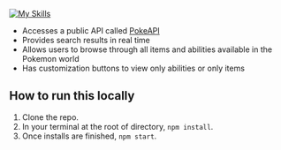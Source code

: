 [![My Skills](https://skillicons.dev/icons?i=react,redux,js,html,css)](https://skillicons.dev)
- Accesses a public API called [PokeAPI](https://pokeapi.co/)
- Provides search results in real time
- Allows users to browse through all items and abilities available in the Pokemon world
- Has customization buttons to view only abilities or only items

## How to run this locally
1. Clone the repo.
2. In your terminal at the root of directory, `npm install`.
3. Once installs are finished, `npm start`.
